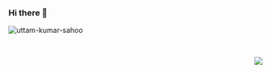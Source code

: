 ### Hi there 👋

<p>&nbsp;<img align="left" src="https://github-readme-stats.vercel.app/api?username=uttam-kumar-sahoo&show_icons=true&locale=en" alt="uttam-kumar-sahoo" /></p><br><p>

<img align="right" src="https://github-readme-stats.vercel.app/api/top-langs/?username=uttam-kumar-sahoo&show_icons=true&title_color=2D93AD&icon_color=DBD56E&text_color=88AB75&bg_color=0a0c10">   
<!--
**uttam-kumar-sahoo/uttam-kumar-sahoo** is a ✨ _special_ ✨ repository because its `README.md` (this file) appears on your GitHub profile.

Here are some ideas to get you started:

- 🔭 I’m currently working on ...
- 🌱 I’m currently learning ...
- 👯 I’m looking to collaborate on ...
- 🤔 I’m looking for help with ...
- 💬 Ask me about ...
- 📫 How to reach me: ...
- 😄 Pronouns: ...
- ⚡ Fun fact: ...
-->
